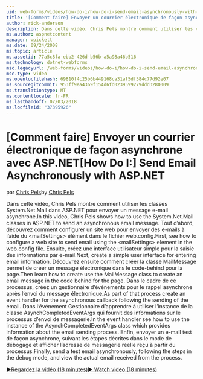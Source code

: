 ```yaml
---
uid: web-forms/videos/how-do-i/how-do-i-send-email-asynchronously-with-aspnet
title: '[Comment faire] Envoyer un courrier électronique de façon asynchrone avec ASP.NET | Microsoft Docs'
author: rick-anderson
description: Dans cette vidéo, Chris Pels montre comment utiliser les classes System.Net.Mail dans ASP.NET pour envoyer un message e-mail asynchrone. Tout d’abord, consultez Comment configurer un incident de service web...
ms.author: aspnetcontent
manager: wpickett
ms.date: 09/24/2008
ms.topic: article
ms.assetid: 77a5c8fa-ebb2-426d-b56b-a5a98a46b516
ms.technology: dotnet-webforms
msc.legacyurl: /web-forms/videos/how-do-i/how-do-i-send-email-asynchronously-with-aspnet
msc.type: video
ms.openlocfilehash: 69810f4c25b6b449168ca31af5df584c77d92e07
ms.sourcegitcommit: 953ff9ea4369f154d6fd0239599279ddd3280009
ms.translationtype: MT
ms.contentlocale: fr-FR
ms.lasthandoff: 07/03/2018
ms.locfileid: "37395926"
---
```

<a name="how-do-i-send-email-asynchronously-with-aspnet"></a><span data-ttu-id="a7c1a-104">[Comment faire] Envoyer un courrier électronique de façon asynchrone avec ASP.NET</span><span class="sxs-lookup"><span data-stu-id="a7c1a-104">[How Do I:] Send Email Asynchronously with ASP.NET</span></span>
====================
<span data-ttu-id="a7c1a-105">par [Chris Pels](https://twitter.com/chrispels)</span><span class="sxs-lookup"><span data-stu-id="a7c1a-105">by [Chris Pels](https://twitter.com/chrispels)</span></span>

<span data-ttu-id="a7c1a-106">Dans cette vidéo, Chris Pels montre comment utiliser les classes System.Net.Mail dans ASP.NET pour envoyer un message e-mail asynchrone.</span><span class="sxs-lookup"><span data-stu-id="a7c1a-106">In this video, Chris Pels shows how to use the System.Net.Mail classes in ASP.NET to send an asynchronous email message.</span></span> <span data-ttu-id="a7c1a-107">Tout d’abord, découvrez comment configurer un site web pour envoyer des e-mails à l’aide du &lt;mailSettings&gt; élément dans le fichier web.config.</span><span class="sxs-lookup"><span data-stu-id="a7c1a-107">First, see how to configure a web site to send email using the &lt;mailSettings&gt; element in the web.config file.</span></span> <span data-ttu-id="a7c1a-108">Ensuite, créez une interface utilisateur simple pour la saisie des informations par e-mail.</span><span class="sxs-lookup"><span data-stu-id="a7c1a-108">Next, create a simple user interface for entering email information.</span></span> <span data-ttu-id="a7c1a-109">Découvrez ensuite comment créer la classe MailMessage permet de créer un message électronique dans le code-behind pour la page.</span><span class="sxs-lookup"><span data-stu-id="a7c1a-109">Then learn how to create use the MailMessage class to create an email message in the code behind for the page.</span></span> <span data-ttu-id="a7c1a-110">Dans le cadre de ce processus, créez un gestionnaire d’événements pour le rappel asynchrone après l’envoi du message électronique.</span><span class="sxs-lookup"><span data-stu-id="a7c1a-110">As part of that process create an event handler for the asynchronous callback following the sending of the email.</span></span> <span data-ttu-id="a7c1a-111">Dans l’événement Gestionnaire d’apprendre à utiliser l’instance de la classe AsynchCompletedEventArgs qui fournit des informations sur le processus d’envoi de messagerie.</span><span class="sxs-lookup"><span data-stu-id="a7c1a-111">In the event handler see how to use the instance of the AsynchCompletedEventArgs class which provides information about the email sending process.</span></span> <span data-ttu-id="a7c1a-112">Enfin, envoyer un e-mail test de façon asynchrone, suivant les étapes décrites dans le mode de débogage et afficher l’adresse de messagerie réelle reçu à partir du processus.</span><span class="sxs-lookup"><span data-stu-id="a7c1a-112">Finally, send a test email asynchronously, following the steps in the debug mode, and view the actual email received from the process.</span></span>

[<span data-ttu-id="a7c1a-113">&#9654;Regardez la vidéo (18 minutes)</span><span class="sxs-lookup"><span data-stu-id="a7c1a-113">&#9654; Watch video (18 minutes)</span></span>](https://channel9.msdn.com/Blogs/ASP-NET-Site-Videos/how-do-i-send-email-asynchronously-with-aspnet)

